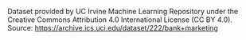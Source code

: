 Dataset provided by UC Irvine Machine Learning Repository under the Creative Commons Attribution 4.0 International License (CC BY 4.0). Source: https://archive.ics.uci.edu/dataset/222/bank+marketing
